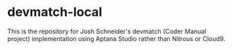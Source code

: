 # devmatch-local

This is the repository for Josh Schneider's devmatch (Coder Manual project) 
implementation using Aptana Studio rather than Nitrous or Cloud9.
